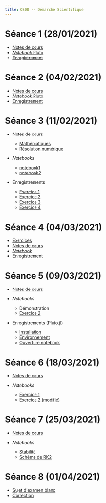 ```yaml
---
title: OS08 -- Démarche Scientifique
---
```


<!--
Voici les informations relatives à la prochaine séance en distanciel :

* **Horaire** : 04/03/2021 de 15H00 à 19H15 ;
* **Lien zoom** : <https://us02web.zoom.us/j/85063364580?pwd=WXJZREJ6WlZHVkZpSDh6c0dGazJtQT09> ;
* **Meeting ID** : `850 6336 4580` ;
* **Mot de passe** : `32ZTpg`.
-->

# Séance 1 (28/01/2021)

* [Notes de cours](20210128/notes.pdf)
* [*Notebook* Pluto](20210128/notebook.html)
* [Enregistrement](https://filesender.renater.fr/?s=download&token=d95aedf4-35d6-4d1e-a5f9-a5854f7a35c5)

# Séance 2 (04/02/2021)

* [Notes de cours](20210204/notes.pdf)
* [*Notebook* Pluto](20210204/notebook.html)
* [Enregistrement](https://youtu.be/K6nscENHCQk)

# Séance 3 (11/02/2021)

* Notes de cours

	- [Mathématiques](20210211/math.pdf)
	- [Résolution numérique](20210211/num.pdf)

* *Notebooks*

	* [notebook1](20210211/notebook1.html)
	* [notebook2](20210211/notebook2.html)

* Enregistrements

	- [Exercice 1](https://youtu.be/VVQrT7P6mvg)
	- [Exercice 2](https://youtu.be/IGLNLxdLhfY)
	- [Exercice 3](https://youtu.be/7sC9U0Qwrik)
	- [Exercice 4](https://youtu.be/2T8-rONMJcg)

# Séance 4 (04/03/2021)

* [Exercices](20210304/exercices.pdf)
* [Notes de cours](20210304/cauchy.pdf)
* [*Notebook*](20210304/notebook.html)
* [Enregistrement](https://youtu.be/M22VdOsDpXI)

# Séance 5 (09/03/2021)

* [Notes de cours](20210309/notes.pdf)
* *Notebooks*

	- [Démonstration](20210309/demo.html)
	- [Exercice 2](20210309/ex2.html)

* Enregistrements (Pluto.jl)

	- [Installation](https://youtu.be/YRXcvLOeBGI)
	- [Environnement](https://youtu.be/vMrrSkp6M04)
	- [Ouverture notebook](https://youtu.be/PBl3EtRwSZI)

# Séance 6 (18/03/2021)

* [Notes de cours](20210318/notes.pdf)
* *Notebooks*

	- [Exercice 1](20210318/ex1.html)
	- [Exercice 2 (modifié)](20210318/ex2mod.html)

# Séance 7 (25/03/2021)

* [Notes de cours](20210325/notes.pdf)
* *Notebooks*

	- [Stabilité](20210325/stability.html)
	- [Schéma de RK2](20210325/rk2.html)

# Séance 8 (01/04/2021)

* [Sujet d'examen blanc](20210401/sujet.pdf)
* [Correction](20210401/correction.pdf)

<!--
* Enregistrements (Pluto.jl)

	- [Installation](https://youtu.be/YRXcvLOeBGI)
	- [Environnement](https://youtu.be/vMrrSkp6M04)
	- [Ouverture notebook](https://youtu.be/PBl3EtRwSZI)
-->

<!--
# Examen

* [Énoncé](sujet.pdf)

# Documents TP/TD

1. [Notebook différences finies](fd.html)
1. [Notebook TP 0](tp0/sujet.html)
1. [Notebook TP 1](tp1/sujet.html)
1. Session Zoom du 05/11/2020

	- [Sujet de l'examen blanc](sujet.pdf)
	- [Correction](20201105.pdf)
	- [Application numérique](20201105_AN.html)
	- Enregistrements [audio](https://filesender.renater.fr/download.php?token=c5a70e3f-91bd-47ef-9986-3d09b95b75b3&files_ids=2857049) et [vidéo](https://filesender.renater.fr/download.php?token=c5a70e3f-91bd-47ef-9986-3d09b95b75b3&files_ids=2857050)
-->

